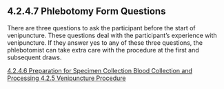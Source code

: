 ## 4.2.4.7 Phlebotomy Form Questions

There are three questions to ask the participant before the start of venipuncture. These questions deal with the participant’s experience with venipuncture.  If they answer yes to any of these three questions, the phlebotomist can take extra care with the procedure at the first and subsequent draws.


<div class="center">
<div class="btn-group">
  <a href=":pages_path:/manuals/blood-collection-processing/4-02-04-06-preparation-for-specimen-collection.md" class="btn btn-default">
    <span class="glyphicon glyphicon-chevron-left"></span>
    4.2.4.6 Preparation for Specimen Collection
  </a>

  <a href=":pages_path:/manuals/blood-collection-processing" class="btn btn-default">
    <span class="glyphicon glyphicon-chevron-up"></span>
    Blood Collection and Processing
  </a>

  <a href=":pages_path:/manuals/blood-collection-processing/4-02-05-venipuncture-procedure.md" class="btn btn-success">
    4.2.5 Venipuncture Procedure
    <span class="glyphicon glyphicon-chevron-right"></span>
  </a>
</div>
</div>
